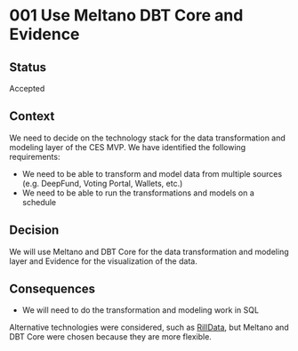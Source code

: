# 001 Use Meltano DBT Core and Evidence

## Status

Accepted

## Context

We need to decide on the technology stack for the data transformation and modeling layer of the CES MVP. We have identified the following requirements:

- We need to be able to transform and model data from multiple sources (e.g. DeepFund, Voting Portal, Wallets, etc.)
- We need to be able to run the transformations and models on a schedule


## Decision

We will use Meltano and DBT Core for the data transformation and modeling layer and Evidence for the visualization of the data.

## Consequences

- We will need to do the transformation and modeling work in SQL

Alternative technologies were considered, such as [RillData](https://docs.rilldata.com/), but Meltano and DBT Core were chosen because they are more flexible.

